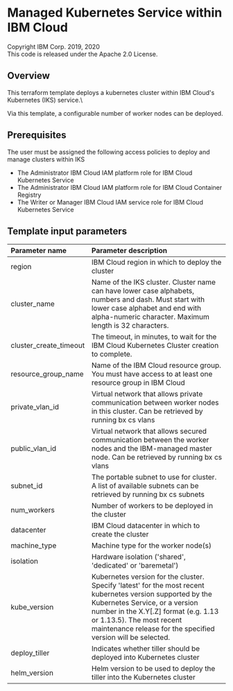 # Managed Kubernetes Service within IBM Cloud
Copyright IBM Corp. 2019, 2020 \
This code is released under the Apache 2.0 License.

## Overview
This terraform template deploys a kubernetes cluster within IBM Cloud's Kubernetes (IKS) service.\

Via this template, a configurable number of worker nodes can be deployed.

## Prerequisites
The user must be assigned the following access policies to deploy and manage clusters within IKS
  * The Administrator IBM Cloud IAM platform role for IBM Cloud Kubernetes Service
  * The Administrator IBM Cloud IAM platform role for IBM Cloud Container Registry
  * The Writer or Manager IBM Cloud IAM service role for IBM Cloud Kubernetes Service

## Template input parameters

| Parameter name         | Parameter description |
| :---                   | :---        |
| region                 | IBM Cloud region in which to deploy the cluster |
| cluster_name           | Name of the IKS cluster. Cluster name can have lower case alphabets, numbers and dash. Must start with lower case alphabet and end with alpha-numeric character. Maximum length is 32 characters. |
| cluster_create_timeout | The timeout, in minutes, to wait for the IBM Cloud Kubernetes Cluster creation to complete. |
| resource\_group\_name  | Name of the IBM Cloud resource group. You must have access to at least one resource group in IBM Cloud |
| private\_vlan\_id      | Virtual network that allows private communication between worker nodes in this cluster. Can be retrieved by running bx cs vlans <location> |
| public\_vlan\_id       | Virtual network that allows secured communication between the worker nodes and the IBM-managed master node. Can be retrieved by running bx cs vlans <location> |
| subnet_id              | The portable subnet to use for cluster. A list of available subnets can be retrieved by running bx cs subnets |
| num_workers            | Number of workers to be deployed in the cluster |
| datacenter             | IBM Cloud datacenter in which to create the cluster |
| machine_type           | Machine type for the worker node(s) |
| isolation              | Hardware isolation ('shared', 'dedicated' or 'baremetal') |
| kube_version           | Kubernetes version for the cluster. Specify 'latest' for the most recent kubernetes version supported by the Kubernetes Service, or a version number in the X.Y[.Z] format (e.g. 1.13 or 1.13.5).  The most recent maintenance release for the specified version will be selected. |
| deploy_tiller          | Indicates whether tiller should be deployed into Kubernetes cluster |
| helm_version           | Helm version to be used to deploy the tiller into the Kubernetes cluster |
